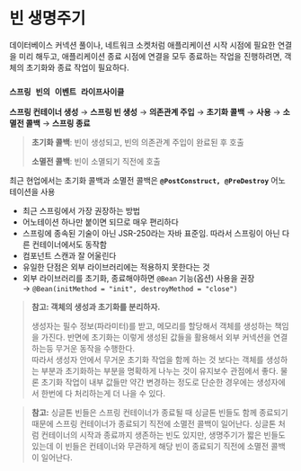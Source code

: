 # 빈 생명주기
데이터베이스 커넥션 풀이나, 네트워크 소켓처럼 애플리케이션 시작 시점에 필요한 연결을 미리 해두고, 애플리케이션 종료 시점에 연결을 모두 종료하는 작업을 진행하려면, 
객체의 초기화와 종료 작업이 필요하다.

### **`스프링 빈의 이벤트 라이프사이클`**

**스프링 컨테이너 생성** &rarr; **스프링 빈 생성** &rarr; **의존관계 주입** &rarr; **초기화 콜백** &rarr; **사용** &rarr; **소멸전 콜백** &rarr; **스프링 종료**

> **초기화 콜백**: 빈이 생성되고, 빈의 의존관계 주입이 완료된 후 호출
>
> **소멸전 콜백**: 빈이 소멸되기 직전에 호출

최근 현업에서는 초기화 콜백과 소멸전 콜백은 **`@PostConstruct, @PreDestroy`** 어노테이션을 사용
* 최근 스프링에서 가장 권장하는 방법
* 어노테이션 하나만 붙이면 되므로 매우 편리하다
* 스프링에 종속된 기술이 아닌 JSR-250라는 자바 표준임. 따라서 스프링이 아닌 다른 컨테이너에서도 동작함
* 컴포넌트 스캔과 잘 어울린다
* 유일한 단점은 외부 라이브러리에는 적용하지 못한다는 것
* 외부 라이브러리를 초기화, 종료해야하면 `@Bean` 기능(옵션) 사용을 권장  
&rarr; `@Bean(initMethod = "init", destroyMethod = "close")`

> **참고: 객체의 생성과 초기화를 분리하자.**
> 
> 생성자는 필수 정보(파라미터)를 받고, 메모리를 할당해서 객체를 생성하는 책임을 가진다. 반면에 초기화는 이렇게 생성된 값들을 활용해서 외부 커넥션을 연결하는등 무거운 동작을 수행한다.  
> 따라서 생성자 안에서 무거운 초기화 작업을 함께 하는 것 보다는 객체를 생성하는 부분과 초기화하는 부분을 명확하게 나누는 것이 유지보수 관점에서 좋다. 물론 초기화 작업이 내부 값들만 약간 변경하는 정도로 단순한 경우에는 생성자에서 한번에 다 처리하는게 더 나을 수 있다.

> **참고:** 싱글톤 빈들은 스프링 컨테이너가 종료될 때 싱글톤 빈들도 함께 종료되기 때문에 스프링 컨테이너가 종료되기 직전에 소멸전 콜백이 일어난다.  싱글톤 처럼 컨테이너의 시작과 종료까지 생존하는 빈도 있지만, 생명주기가 짧은 빈들도 있는데 이 빈들은 컨테이너와 무관하게 해당 빈이 종료되기 직전에 소멸전 콜백이 일어난다.
